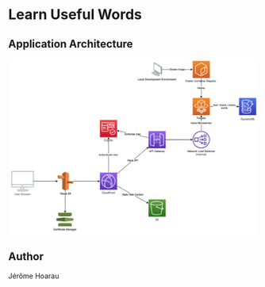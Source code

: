 # Learn Useful Words

## Application Architecture
![application_architecture](/misc/application_architecture.png)

## Author
Jérôme Hoarau
